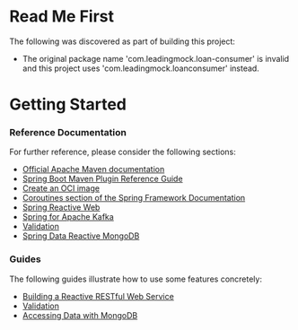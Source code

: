 # Read Me First
The following was discovered as part of building this project:

* The original package name 'com.leadingmock.loan-consumer' is invalid and this project uses 'com.leadingmock.loanconsumer' instead.

# Getting Started

### Reference Documentation
For further reference, please consider the following sections:

* [Official Apache Maven documentation](https://maven.apache.org/guides/index.html)
* [Spring Boot Maven Plugin Reference Guide](https://docs.spring.io/spring-boot/docs/2.7.3/maven-plugin/reference/html/)
* [Create an OCI image](https://docs.spring.io/spring-boot/docs/2.7.3/maven-plugin/reference/html/#build-image)
* [Coroutines section of the Spring Framework Documentation](https://docs.spring.io/spring/docs/5.3.22/spring-framework-reference/languages.html#coroutines)
* [Spring Reactive Web](https://docs.spring.io/spring-boot/docs/2.7.3/reference/htmlsingle/#web.reactive)
* [Spring for Apache Kafka](https://docs.spring.io/spring-boot/docs/2.7.3/reference/htmlsingle/#messaging.kafka)
* [Validation](https://docs.spring.io/spring-boot/docs/2.7.3/reference/htmlsingle/#io.validation)
* [Spring Data Reactive MongoDB](https://docs.spring.io/spring-boot/docs/2.7.3/reference/htmlsingle/#data.nosql.mongodb)

### Guides
The following guides illustrate how to use some features concretely:

* [Building a Reactive RESTful Web Service](https://spring.io/guides/gs/reactive-rest-service/)
* [Validation](https://spring.io/guides/gs/validating-form-input/)
* [Accessing Data with MongoDB](https://spring.io/guides/gs/accessing-data-mongodb/)

